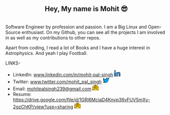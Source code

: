 <div align="center"><h2>Hey, My name is Mohit 😎</h2></div>
<br>
Software Engineer by profession and passion. 
I am a Big Linux and Open-Source enthusiast. On my Github, you can see all the projects I am involved in as well as my contributions to other repos.

Apart from coding, I read a lot of Books and I have a huge interest in Astrophysics. And yeah I play Football.

LINKS-
  - LinkedIn: www.linkedin.com/in/mohit-pal-singh  <img alt="Mohit's LinkedIn" width="19px" src="https://raw.githubusercontent.com/mohitpalsingh/mohitpalsingh/master/assets/linkedin.svg" />
  - Twitter: www.twitter.com/mohit_pal_singh  <img alt="Mohit's Twitter" width="19px" src="https://raw.githubusercontent.com/mohitpalsingh/mohitpalsingh/master/assets/twitter.svg" />
  - Email: mohitpalsingh239@gmail.com  <img alt="Mohit's Mail" width="19px" src="https://raw.githubusercontent.com/mohitpalsingh/mohitpalsingh/master/assets/email.svg" />
  - Resume: https://drive.google.com/file/d/1GRI6MciaD4Knvp36vFUV5mXy-2gzChKP/view?usp=sharing <img alt="Mohit's Resume" width="19px" src="https://raw.githubusercontent.com/mohitpalsingh/mohitpalsingh/master/assets/email.svg" />
